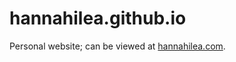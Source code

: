 # hannahilea.github.io

Personal website; can be viewed at [hannahilea.com](https://hannahilea.com).
